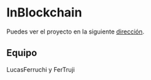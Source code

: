 # InBlockchain

Puedes ver el proyecto en la siguiente [dirección](https://inblockchain-lucasferruchi.vercel.app/).

## Equipo
LucasFerruchi y FerTruji 

